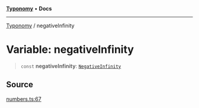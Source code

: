 [**Typonomy**](../README.md) • **Docs**

***

[Typonomy](../globals.md) / negativeInfinity

# Variable: negativeInfinity

> `const` **negativeInfinity**: [`NegativeInfinity`](../type-aliases/NegativeInfinity.md)

## Source

[numbers.ts:67](https://github.com/softcraft-development/typonomy/blob/d8b6722e8f9213512ecbf239a27330f22316ef6d/src/numbers.ts#L67)
